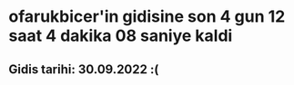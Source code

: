 # ofarukbicer'in gidisine son 4 gun 12 saat 4 dakika 08 saniye kaldi

## Gidis tarihi: 30.09.2022 :(